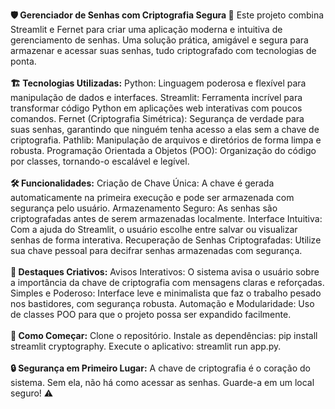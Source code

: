 <strong>🛡️ Gerenciador de Senhas com Criptografia Segura 🧩</strong>
Este projeto combina Streamlit e Fernet para criar uma aplicação moderna e intuitiva de gerenciamento de senhas. Uma solução prática, amigável e segura para armazenar e acessar suas senhas, tudo criptografado com tecnologias de ponta.
<br></br>
<strong>🏗️ Tecnologias Utilizadas:</strong>
Python: Linguagem poderosa e flexível para manipulação de dados e interfaces.
Streamlit: Ferramenta incrível para transformar código Python em aplicações web interativas com poucos comandos.
Fernet (Criptografia Simétrica): Segurança de verdade para suas senhas, garantindo que ninguém tenha acesso a elas sem a chave de criptografia.
Pathlib: Manipulação de arquivos e diretórios de forma limpa e robusta.
Programação Orientada a Objetos (POO): Organização do código por classes, tornando-o escalável e legível.
<br></br>
<strong>🛠️ Funcionalidades:</strong>
Criação de Chave Única: A chave é gerada automaticamente na primeira execução e pode ser armazenada com segurança pelo usuário.
Armazenamento Seguro: As senhas são criptografadas antes de serem armazenadas localmente.
Interface Intuitiva: Com a ajuda do Streamlit, o usuário escolhe entre salvar ou visualizar senhas de forma interativa.
Recuperação de Senhas Criptografadas: Utilize sua chave pessoal para decifrar senhas armazenadas com segurança.
<br></br>
<strong>🌟 Destaques Criativos:</strong>
Avisos Interativos: O sistema avisa o usuário sobre a importância da chave de criptografia com mensagens claras e reforçadas.
Simples e Poderoso: Interface leve e minimalista que faz o trabalho pesado nos bastidores, com segurança robusta.
Automação e Modularidade: Uso de classes POO para que o projeto possa ser expandido facilmente.
<br></br>
<strong>🚀 Como Começar:</strong>
Clone o repositório.
Instale as dependências: pip install streamlit cryptography.
Execute o aplicativo: streamlit run app.py.
<br></br>
<strong>🔒 Segurança em Primeiro Lugar:</strong>
A chave de criptografia é o coração do sistema. Sem ela, não há como acessar as senhas. Guarde-a em um local seguro! ⚠️
